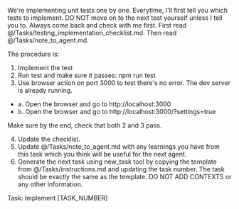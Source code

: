 We're implementing unit tests one by one.
Everytime, I'll first tell you which tests to implement.
DO NOT move on to the next test yourself unless I tell you to.
Always come back and check with me first.
First read @/Tasks/testing_implementation_checklist.md.
Then read @/Tasks/note_to_agent.md.

The procedure is:
1. Implement the test
2. Run test and make sure it passes: npm run test
3. Use browser action on port 3000 to test there's no error. The dev server is already running.
- a. Open the browser and go to http://localhost:3000
- b. Open the browser and go to http://localhost:3000/?settings=true

Make sure by the end, check that both 2 and 3 pass.

4. Update the checklist.
5. Update @/Tasks/note_to_agent.md with any learnings you have from this task which you think will be useful for the next agent.
6. Generate the next task using new_task tool by copying the template from @/Tasks/instructions.md and updating the task number. The task should be exactly the same as the template. DO NOT ADD CONTEXTS or any other information.

Task: Implement [TASK_NUMBER]